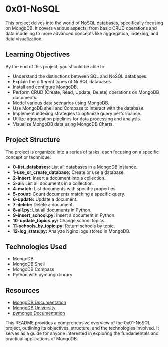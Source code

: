 # 0x01-NoSQL

This project delves into the world of NoSQL databases, specifically focusing on MongoDB. It covers various aspects, from basic CRUD operations and data modeling to more advanced concepts like aggregation, indexing, and data visualization.

## Learning Objectives

By the end of this project, you should be able to:

* Understand the distinctions between SQL and NoSQL databases.
* Explain the different types of NoSQL databases.
* Install and configure MongoDB.
* Perform CRUD (Create, Read, Update, Delete) operations on MongoDB documents.
* Model various data scenarios using MongoDB.
* Use MongoDB shell and Compass to interact with the database.
* Implement indexing strategies to optimize query performance.
* Utilize aggregation pipelines for data processing and analysis.
* Visualize MongoDB data using MongoDB Charts.

## Project Structure

The project is organized into a series of tasks, each focusing on a specific concept or technique:

* **0-list_databases:** List all databases in a MongoDB instance.
* **1-use_or_create_database:** Create or use a database.
* **2-insert:** Insert a document into a collection.
* **3-all:** List all documents in a collection.
* **4-match:** List documents with specific properties.
* **5-count:** Count documents matching a specific query.
* **6-update:** Update a document.
* **7-delete:** Delete a document.
* **8-all.py:** List all documents in Python.
* **9-insert_school.py:** Insert a document in Python.
* **10-update_topics.py:** Change school topics.
* **11-schools_by_topic.py:** Return schools by topic.
* **12-log_stats.py:** Analyze Nginx logs stored in MongoDB.

## Technologies Used

* MongoDB
* MongoDB Shell
* MongoDB Compass
* Python with pymongo library

## Resources

* [MongoDB Documentation](https://www.mongodb.com/docs/)
* [MongoDB University](https://university.mongodb.com/)
* [pymongo Documentation](https://pymongo.readthedocs.io/en/stable/)


This README provides a comprehensive overview of the 0x01-NoSQL project, outlining its objectives, structure, and the technologies involved. It serves as a guide for anyone interested in exploring the fundamentals and practical applications of MongoDB.